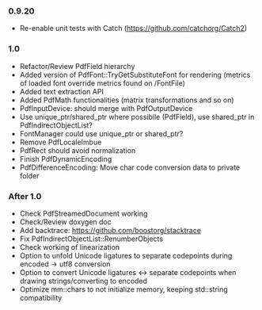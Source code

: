 ### 0.9.20
- Re-enable unit tests with Catch (https://github.com/catchorg/Catch2)

### 1.0
- Refactor/Review PdfField hierarchy
- Added version of PdfFont::TryGetSubstituteFont for rendering
  (metrics of loaded font override metrics found on /FontFile)
- Added text extraction API
- Added PdfMath functionalities (matrix transformations and so on)
- PdfInputDevice: should merge with PdfOutputDevice
- Use unique_ptr/shared_ptr where possibile (PdfField), use shared_ptr in PdfIndirectObjectList?
- FontManager could use unique_ptr or shared_ptr?
- Remove PdfLocaleImbue
- PdfRect should avoid normalization
- Finish PdfDynamicEncoding
- PdfDifferenceEncoding: Move char code conversion data to private folder

### After 1.0
- Check PdfStreamedDocument working
- Check/Review doxygen doc
- Add backtrace: https://github.com/boostorg/stacktrace
- Fix PdfIndirectObjectList::RenumberObjects
- Check working of linearization
- Option to unfold Unicode ligatures to separate codepoints during encoded -> utf8 conversion
- Option to convert Unicode ligatures <-> separate codepoints when drawing strings/converting to encoded
- Optimize mm::chars to not initialize memory, keeping std::string compatibility
